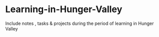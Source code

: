 # Learning-in-Hunger-Valley
Include notes , tasks &amp; projects during the period of learning in Hunger Valley

